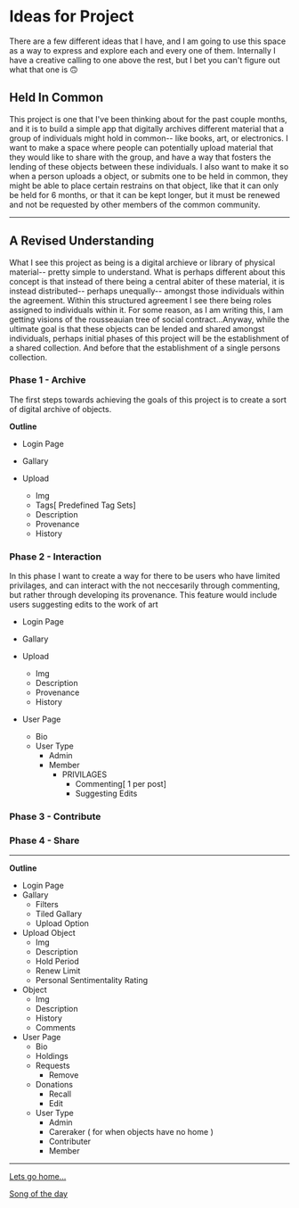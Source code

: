 <!-- 
                       ,---.
                       /    |
                      /     |
  This is Gandalf    /      |
    He Says         /       |
      Hi       ___,'        |
             <  -'          :
              `-.__..--'``-,_\_
                 |o/ ` :,.)_`>
                 :/ `     ||/)
                 (_.).__,-` |\
                 /( `.``   `| :
                 \'`-.)  `  ; ;
                 | `       /-<
                 |     `  /   `.
 ,-_-..____     /|  `    :__..-'\
/,'-.__\\  ``-./ :`      ;       \
`\ `\  `\\  \ :  (   `  /  ,   `. \
  \` \   \\   |  | `   :  :     .\ \
   \ `\_  ))  :  ;     |  |      ): :
  (`-.-'\ ||  |\ \   ` ;  ;       | |
   \-_   `;;._   ( `  /  /_       | |
    `-.-.// ,'`-._\__/_,'         ; |
       \:: :     /     `     ,   /  |
        || |    (        ,' /   /   |
        ||                ,'   /    |
-->
# Ideas for Project
There are a few different ideas that I have, and I am going to use this space as a way to express and explore each and every one of them. Internally I have a creative calling to one above the rest, but I bet you can't figure out what that one is 🙃


## Held In Common 
This project is one that I've been thinking about for the past couple months, and it is to build a simple app that digitally archives different material that a group of individuals might hold in common-- like books, art, or electronics. I want to make a space where people can potentially upload material that they would like to share with the group, and have a way that fosters the lending of these objects between these individuals. I also want to make it so when a person uploads a object, or submits one to be held in common, they might be able to place certain restrains on that object, like that it can only be held for 6 months, or that it can be kept longer, but it must be renewed and not be requested by other members of the common community. 

--- 
## A Revised Understanding
What I see this project as being is a digital archieve or library of physical material-- pretty simple to understand. What is perhaps different about this concept is that instead of there being a central abiter of these material, it is instead distributed-- perhaps unequally-- amongst those individuals within the agreement. Within this structured agreement I see there being roles assigned to individuals within it. For some reason, as I am writing this, I am getting visions of the rousseauian tree of social contract...Anyway, while the ultimate goal is that these objects can be lended and shared amongst individuals, perhaps initial phases of this project will be the establishment of a shared collection. And before that the establishment of a single persons collection. 

### Phase 1 - Archive
The first steps towards achieving the goals of this project is to create a sort of digital archive of objects.

**Outline**
- Login Page
- Gallary
    
- Upload
    - Img
    - Tags[ Predefined Tag Sets]
    - Description
    - Provenance
    - History

### Phase 2 - Interaction
In this phase I want to create a way for there to be users who have limited privilages, and can interact with the not neccesarily through commenting, but rather through developing its provenance. This feature would include users suggesting edits to the work of art 

- Login Page
- Gallary
- Upload
    - Img
    - Description
    - Provenance
    - History

- User Page
    - Bio
    - User Type
        - Admin
        - Member
            - PRIVILAGES
                - Commenting[ 1 per post]
                - Suggesting Edits
                
### Phase 3 - Contribute




### Phase 4 - Share
---
**Outline**
- Login Page
- Gallary 
    - Filters
    - Tiled Gallary
    - Upload Option
- Upload Object
    - Img
    - Description
    - Hold Period
    - Renew Limit 
    - Personal Sentimentality Rating
- Object 
    - Img
    - Description
    - History
    - Comments
- User Page
    - Bio
    - Holdings
    - Requests
        - Remove
    - Donations
        - Recall
        - Edit
    - User Type
        - Admin
        - Careraker ( for when objects have no home )
        - Contributer
        - Member



---

[Lets go home...](/README.md)

[Song of the day](https://www.youtube.com/watch?v=G1IbRujko-A)